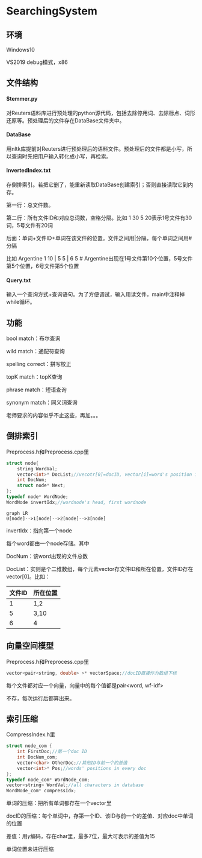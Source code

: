 # SearchingSystem

## 环境

Windows10

VS2019  debug模式，x86

## 文件结构

#### Stemmer.py

对Reuters语料库进行预处理的python源代码，包括去除停用词、去除标点、词形还原等。预处理后的文件存在DataBase文件夹中。

#### DataBase

用nltk库提前对Reuters进行预处理后的语料文件。预处理后的文件都是小写，所以查询时先把用户输入转化成小写，再检索。

#### InvertedIndex.txt

存倒排索引。若把它删了，能重新读取DataBase创建索引；否则直接读取它到内存。

第一行：总文件数。

第二行：所有文件ID和对应总词数，空格分隔。比如 1 30 5 20表示1号文件有30词，5号文件有20词

后面：单词+文件ID+单词在该文件的位置。文件之间用|分隔，每个单词之间用#分隔

比如  Argentine
1 10 | 5 5 | 6 5 #            Argentine出现在1号文件第10个位置，5号文件第5个位置，6号文件第5个位置

#### Query.txt

输入一个查询方式+查询语句。为了方便调试，输入用读文件，main中注释掉while循环。

## 功能

bool match：布尔查询

wild match：通配符查询

spelling correct：拼写校正

topK match：topK查询

phrase match：短语查询

synonym match：同义词查询

老师要求的内容似乎不止这些，再加。。。

## 倒排索引

Preprocess.h和Preprocess.cpp里

```c++
struct node{
	string WordVal;
	vector<int>* DocList;//vecotr[0]=docID, vector[i]=word's position in doc
	int DocNum;
	struct node* Next;
};
typedef node* WordNode;
WordNode invertIdx;//wordnode's head, first wordnode
```

```mermaid
graph LR
0[node]-->1[node]-->2[node]-->3[node]
```

invertIdx：指向第一个node

每个word都由一个node存储。其中

DocNum：该word出现的文件总数

DocList：实则是个二维数组，每个元素vector<int>存文件ID和所在位置，文件ID存在vector[0]。比如：

| 文件ID | 所在位置 |
| ------ | -------- |
| 1      | 1,2      |
| 5      | 3,10     |
| 6      | 4        |



## 向量空间模型

Preprocess.h和Preprocess.cpp里

```c++
vector<pair<string, double> >* vectorSpace;//docID直接作为数组下标
```

每个文件都对应一个向量，向量中的每个值都是pair<word, wf-idf>

不存，每次运行后都算出来。



## 索引压缩

CompressIndex.h里

```c++
struct node_com {
	int FirstDoc;//第一个doc ID
	int DocNum_com;
	vector<char> OtherDoc;//其他ID与前一个的差值
	vector<int>* Pos;//words' positions in every doc
};
typedef node_com* WordNode_com;
vector<string> WordVal;//all characters in database
WordNode_com* compressIdx;
```

单词的压缩：把所有单词都存在一个vector<string>里

docID的压缩：每个单词中，存第一个ID、该ID与前一个的差值、对应doc中单词的位置

差值：用$\gamma$编码，存在char里，最多7位，最大可表示的差值为15

单词位置未进行压缩